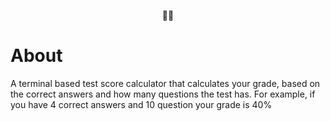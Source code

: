 <p align="center">🧙‍♂️</p>


# About
A terminal based test score calculator that calculates your grade, based on the correct answers and how many questions the test has.
For example, if you have 4 correct answers and 10 question your grade is 40%

